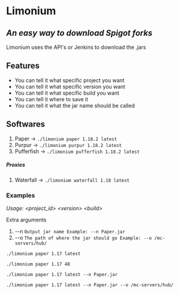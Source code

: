 # Limonium

## _An easy way to download Spigot forks_

Limonium uses the API's or Jenkins to download the .jars

## Features

- You can tell it what specific project you want
- You can tell it what specific version you want
- You can tell it what specific build you want
- You can tell it where to save it
- You can tell it what the jar name should be called

## Softwares

1. Paper -> `./limonium paper 1.18.2 latest`
2. Purpur -> `./limonium purpur 1.18.2 latest`
3. Pufferfish -> `./limonium pufferfish 1.18.2 latest`

##### Proxies

1. Waterfall -> `./limonium waterfall 1.18 latest`

### Examples

*Usage: &lt;project_id&gt; &lt;version&gt; &lt;build&gt;*

Extra arguments

1. --n `Output jar name Example: --n Paper.jar`
2. --o `The path of where the jar should go Example: --o /mc-servers/hub/`

```
./limonium paper 1.17 latest
```

```
./limonium paper 1.17 48
```

```
./limonium paper 1.17 latest --n Paper.jar
```

```
./limonium paper 1.17 latest --n Paper.jar --o /mc-servers/hub/
```
